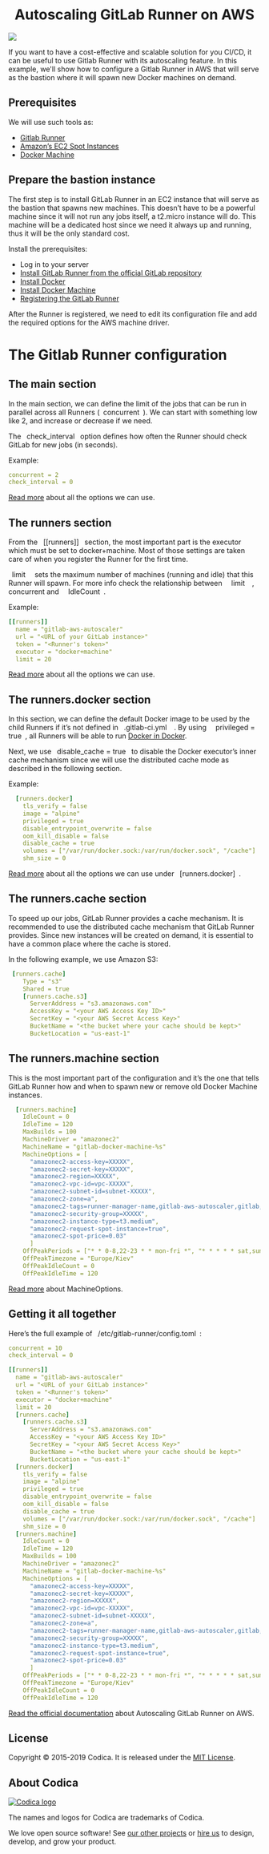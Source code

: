 <h1 align="center">Autoscaling GitLab Runner on AWS</h1>

![](gitlab-docker-amazon.jpg)

If you want to have a cost-effective and scalable solution for you CI/CD, it can be useful to use Gitlab Runner with its autoscaling feature.
In this example, we'll show how to configure a Gitlab Runner in AWS that will serve as the bastion where it will spawn new Docker machines on demand.

## Prerequisites

We will use such tools as:
* [Gitlab Runner](https://docs.gitlab.com/runner/)
* [Amazon’s EC2 Spot Instances](https://aws.amazon.com/ec2/spot/) 
* [Docker Machine](https://docs.docker.com/machine/drivers/aws/)

## Prepare the bastion instance

The first step is to install GitLab Runner in an EC2 instance that will serve as the bastion that spawns new machines. This doesn’t have to be a powerful machine since it will not run any jobs itself, a t2.micro instance will do. This machine will be a dedicated host since we need it always up and running, thus it will be the only standard cost.

Install the prerequisites:

* Log in to your server
* [Install GitLab Runner from the official GitLab repository](https://docs.gitlab.com/runner/install/linux-repository.html)
* [Install Docker](https://docs.docker.com/install/)
* [Install Docker Machine](https://docs.docker.com/machine/install-machine/)
* [Registering the GitLab Runner](https://docs.gitlab.com/runner/register/)

After the Runner is registered, we need to edit its configuration file and add the required options for the AWS machine driver.

# The Gitlab Runner configuration

## The main section

In the main section, we can define the limit of the jobs that can be run in parallel across all Runners (` `concurrent` `). We can start with something low like 2, and increase or decrease if we need.

The ` `check_interval` ` option defines how often the Runner should check GitLab for new jobs (in seconds).

Example:

```yaml
concurrent = 2
check_interval = 0
```

[Read more](https://docs.gitlab.com/runner/configuration/advanced-configuration.html#the-global-section) about all the options we can use.

## The runners section

From the ` `[[runners]]` ` section, the most important part is the executor which must be set to docker+machine. Most of those settings are taken care of when you register the Runner for the first time.

` `limit`  ` sets the maximum number of machines (running and idle) that this Runner will spawn. For more info check the relationship between `  `limit`  `, concurrent and `  `IdleCount` `.

Example:

```yaml
[[runners]]
  name = "gitlab-aws-autoscaler"
  url = "<URL of your GitLab instance>"
  token = "<Runner's token>"
  executor = "docker+machine"
  limit = 20
```

[Read more](https://docs.gitlab.com/runner/configuration/advanced-configuration.html#the-runners-section) about all the options we can use.

## The runners.docker section

In this section, we can define the default Docker image to be used by the child Runners if it’s not defined in ` `.gitlab-ci.yml`  `. By using `  `privileged = true` `, all Runners will be able to run [Docker in Docker](https://docs.gitlab.com/ee/ci/docker/using_docker_build.html#use-docker-in-docker-executor).

Next, we use ` `disable_cache = true` ` to disable the Docker executor’s inner cache mechanism since we will use the distributed cache mode as described in the following section.

Example:

```yaml
  [runners.docker]
    tls_verify = false
    image = "alpine"
    privileged = true
    disable_entrypoint_overwrite = false
    oom_kill_disable = false
    disable_cache = true
    volumes = ["/var/run/docker.sock:/var/run/docker.sock", "/cache"]
    shm_size = 0
```

[Read more](https://docs.gitlab.com/runner/configuration/advanced-configuration.html#the-runnersdocker-section) about all the options we can use under ` `[runners.docker]` `.

## The runners.cache section

To speed up our jobs, GitLab Runner provides a cache mechanism. It is recommended to use the distributed cache mechanism that GitLab Runner provides. Since new instances will be created on demand, it is essential to have a common place where the cache is stored.

In the following example, we use Amazon S3:

```yaml
 [runners.cache]
    Type = "s3"
    Shared = true
    [runners.cache.s3]
      ServerAddress = "s3.amazonaws.com"
      AccessKey = "<your AWS Access Key ID>"
      SecretKey = "<your AWS Secret Access Key>"
      BucketName = "<the bucket where your cache should be kept>"
      BucketLocation = "us-east-1"
```

## The runners.machine section

This is the most important part of the configuration and it’s the one that tells GitLab Runner how and when to spawn new or remove old Docker Machine instances.

```yaml
  [runners.machine]
    IdleCount = 0
    IdleTime = 120
    MaxBuilds = 100
    MachineDriver = "amazonec2"
    MachineName = "gitlab-docker-machine-%s"
    MachineOptions = [
      "amazonec2-access-key=XXXXX", 
      "amazonec2-secret-key=XXXXX", 
      "amazonec2-region=XXXXX", 
      "amazonec2-vpc-id=vpc-XXXXX", 
      "amazonec2-subnet-id=subnet-XXXXX", 
      "amazonec2-zone=a", 
      "amazonec2-tags=runner-manager-name,gitlab-aws-autoscaler,gitlab,true,gitlab-runner-autoscale,true", 
      "amazonec2-security-group=XXXXX", 
      "amazonec2-instance-type=t3.medium", 
      "amazonec2-request-spot-instance=true", 
      "amazonec2-spot-price=0.03"
      ]
    OffPeakPeriods = ["* * 0-8,22-23 * * mon-fri *", "* * * * * sat,sun *"]
    OffPeakTimezone = "Europe/Kiev"
    OffPeakIdleCount = 0
    OffPeakIdleTime = 120
```

[Read more](https://docs.gitlab.com/runner/configuration/runner_autoscale_aws/#the-runnersmachine-section) about MachineOptions.

## Getting it all together

Here’s the full example of ` `/etc/gitlab-runner/config.toml` `:

```yaml
concurrent = 10
check_interval = 0

[[runners]]
  name = "gitlab-aws-autoscaler"
  url = "<URL of your GitLab instance>"
  token = "<Runner's token>"
  executor = "docker+machine"
  limit = 20
  [runners.cache]
    [runners.cache.s3]
      ServerAddress = "s3.amazonaws.com"
      AccessKey = "<your AWS Access Key ID>"
      SecretKey = "<your AWS Secret Access Key>"
      BucketName = "<the bucket where your cache should be kept>"
      BucketLocation = "us-east-1"
  [runners.docker]
    tls_verify = false
    image = "alpine"
    privileged = true
    disable_entrypoint_overwrite = false
    oom_kill_disable = false
    disable_cache = true
    volumes = ["/var/run/docker.sock:/var/run/docker.sock", "/cache"]
    shm_size = 0
  [runners.machine]
    IdleCount = 0
    IdleTime = 120
    MaxBuilds = 100
    MachineDriver = "amazonec2"
    MachineName = "gitlab-docker-machine-%s"
    MachineOptions = [
      "amazonec2-access-key=XXXXX", 
      "amazonec2-secret-key=XXXXX", 
      "amazonec2-region=XXXXX", 
      "amazonec2-vpc-id=vpc-XXXXX", 
      "amazonec2-subnet-id=subnet-XXXXX", 
      "amazonec2-zone=a", 
      "amazonec2-tags=runner-manager-name,gitlab-aws-autoscaler,gitlab,true,gitlab-runner-autoscale,true", 
      "amazonec2-security-group=XXXXX", 
      "amazonec2-instance-type=t3.medium", 
      "amazonec2-request-spot-instance=true", 
      "amazonec2-spot-price=0.03"
      ]
    OffPeakPeriods = ["* * 0-8,22-23 * * mon-fri *", "* * * * * sat,sun *"]
    OffPeakTimezone = "Europe/Kiev"
    OffPeakIdleCount = 0
    OffPeakIdleTime = 120
```

[Read the official documentation](https://docs.gitlab.com/runner/configuration/runner_autoscale_aws/#introduction) about Autoscaling GitLab Runner on AWS.

## License

Copyright © 2015-2019 Codica. It is released under the [MIT License](https://opensource.org/licenses/MIT).

## About Codica

[![Codica logo](https://www.codica.com/assets/images/logo/logo.svg)](https://www.codica.com)

The names and logos for Codica are trademarks of Codica.

We love open source software! See [our other projects](https://github.com/codica2) or [hire us](https://www.codica.com/) to design, develop, and grow your product.
